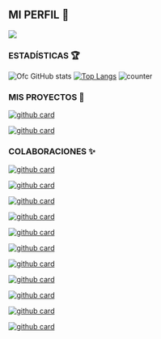 ## MI PERFIL 🥷

<a href="https://github.com/OfcDiego"><img src="https://cardivo.vercel.app/api?name=OfcDiego&description=Hola+Soy+Ofc+Diego.+Creador+de+YaemoriBot.&image=https://telegra.ph/file/56083be65f6d4ea5acc85.jpg/revision/latest?cb=20200606024545&usqp=CAU&usqp=CAU&backgroundColor=%23ecf0f1&instagram=ofc._.diego&whatsapp=Ofc_Diego&pattern=leaf&colorPattern=%23eaeaea" /><a>
 

<!--
**OfcDiego/OfcDiego** is a ✨ _special_ ✨ repository because its `README.md` (this file) appears on your GitHub profile.

Here are some ideas to get you started:

- 🔭 I’m currently working on ...
- 🌱 I’m currently learning ...
- 👯 I’m looking to collaborate on ...
- 🤔 I’m looking for help with ...
- 💬 Ask me about ...
- 📫 How to reach me: ...
- 😄 Pronouns: ...
- ⚡ Fun fact: ...
-->



### ESTADÍSTICAS 🏆

![Ofc GitHub stats](https://github-readme-stats.vercel.app/api?username=OfcDiego\&rank_icon=github&theme=algolia&locale=es)
[![Top Langs](https://github-readme-stats.vercel.app/api/top-langs/?username=OfcDiego&theme=algolia&locale=es)](https://github.com/OfcDiego)
![counter](https://komarev.com/ghpvc/?username=Diego-YL-177&style=flat-square&theme=algolia&locale=es)
</a>

### MIS PROYECTOS 💭

<a href="https://github.com/OfcDiego/YaemoriBot-MD">![github card](https://github-readme-stats.vercel.app/api/pin/?username=OfcDiego&repo=YaemoriBot-MD&theme=algolia&locale=es)</a>

<a href="https://github.com/OfcDiego/YoshikoBot-MD">![github card](https://github-readme-stats.vercel.app/api/pin/?username=OfcDiego&repo=YoshikoBot-MD&theme=algolia&locale=es)</a>

### COLABORACIONES ✨️

<a href="https://github.com/GataNina-Li/GataBot-MD">![github card](https://github-readme-stats.vercel.app/api/pin/?username=GataNina-Li&repo=GataBot-MD&theme=react&locale=es)</a>

<a href="https://github.com/GataNina-Li/GataBotLite-MD">![github card](https://github-readme-stats.vercel.app/api/pin/?username=GataNina-Li&repo=GataBotLite-MD&theme=react&locale=es)</a>

<a href="https://github.com/GataNina-Li/YartexBot-MD">![github card](https://github-readme-stats.vercel.app/api/pin/?username=GataNina-Li&repo=YartexBot-MD&theme=react&locale=es)</a>

<a href="https://github.com/elrebelde21/NovaBot-MD">![github card](https://github-readme-stats.vercel.app/api/pin/?username=elrebelde21&repo=NovaBot-MD&theme=react&locale=es)</a>

<a href="https://github.com/Jxtxn17/BaileyBot-MD">![github card](https://github-readme-stats.vercel.app/api/pin/?username=Jxtxn17&repo=BaileyBot-MD&theme=algolia&locale=es)</a>

<a href="https://github.com/KatashiFukushima/KatashiBot-MD">![github card](https://github-readme-stats.vercel.app/api/pin/?username=KatashiFukushima&repo=KatashiBot-MD&theme=algolia&locale=es)</a>

<a href="https://github.com/Edwardofc/ATRO-BOT-MD">![github card](https://github-readme-stats.vercel.app/api/pin/?username=Edwardofc&repo=ATRO-BOT-MD&theme=react&locale=es)</a>

<a href="https://github.com/MoonContentCreator/BixbyBot-Md">![github card](https://github-readme-stats.vercel.app/api/pin/?username=MoonContentCreator&repo=BixbyBot-Md&theme=react&locale=es)</a>

<a href="https://github.com/WilsonOFC/MylingBot-MD">![github card](https://github-readme-stats.vercel.app/api/pin/?username=WilsonOFC&repo=MylingBot-MD&theme=algolia&locale=es)</a>

<a href="https://github.com/DanielDiod/DokiBot">![github card](https://github-readme-stats.vercel.app/api/pin/?username=DanielDiod&repo=DokiBot&theme=react&locale=es)</a>

<a href="https://github.com/elrebelde21/InfinityBot-MD">![github card](https://github-readme-stats.vercel.app/api/pin/?username=elrebelde21&repo=InfinityBot-MD&theme=algolia&locale=es)</a>